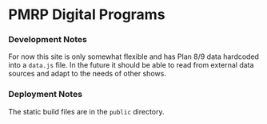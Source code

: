 # PMRP Digital Programs

### Development Notes
For now this site is only somewhat flexible and has Plan 8/9 data hardcoded into a `data.js` file. In the future it should be able to read from external data sources and adapt to the needs of other shows.

### Deployment Notes
The static build files are in the `public` directory.
